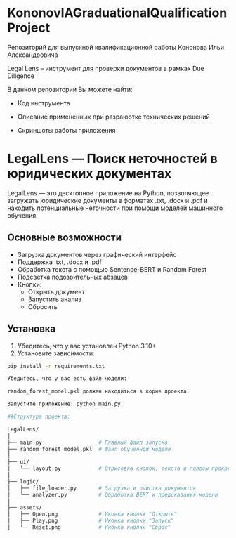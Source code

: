 # KononovIAGraduationalQualificationProject
Репозиторий для выпускной квалификационной работы Кононова Ильи Александровича

Legal Lens – инструмент для проверки документов в рамках Due Diligence

В данном репозитории Вы можете найти:

- Код инструмента

- Описание примененных при разраюотке технических решений

- Скриншоты работы приложения

# LegalLens — Поиск неточностей в юридических документах

LegalLens — это десктопное приложение на Python, позволяющее загружать юридические документы в форматах .txt, .docx и .pdf и находить потенциальные неточности при помощи моделей машинного обучения.

## Основные возможности

- Загрузка документов через графический интерфейс
- Поддержка .txt, .docx и .pdf
- Обработка текста с помощью Sentence-BERT и Random Forest
- Подсветка подозрительных абзацев
- Кнопки:
  - Открыть документ
  - Запустить анализ
  - Сбросить

## Установка

1. Убедитесь, что у вас установлен Python 3.10+
2. Установите зависимости:

```bash
pip install -r requirements.txt

Убедитесь, что у вас есть файл модели:

random_forest_model.pkl должен находиться в корне проекта.

Запустите приложение: python main.py

##Структура проекта:

LegalLens/
│
├── main.py                  # Главный файл запуска
├── random_forest_model.pkl  # Файл обученной модели
│
├── ui/
│   └── layout.py            # Отрисовка кнопок, текста и полосы прокрутки
│
├── logic/
│   ├── file_loader.py       # Загрузка и очистка документов
│   └── analyzer.py          # Обработка BERT и предсказания модели
│
├── assets/
│   ├── Open.png             # Иконка кнопки "Открыть"
│   ├── Play.png             # Иконка кнопки "Запуск"
│   └── Reset.png            # Иконка кнопки "Сброс"
